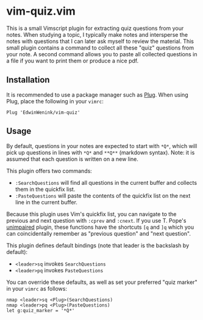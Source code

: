 # vim-quiz.vim

This is a small Vimscript plugin for extracting quiz questions from your notes.
When studying a topic, I typically make notes and intersperse the notes with questions that I can later ask myself to review the material.
This small plugin contains a command to collect all these "quiz" questions from your note.
A second command allows you to paste all collected questions in a file if you want to print them or produce a nice pdf.

## Installation

It is recommended to use a package manager such as [Plug](https://github.com/junegunn/vim-plug).
When using Plug, place the following in your `vimrc`:

```
Plug 'EdwinWenink/vim-quiz'
```

## Usage

By default, questions in your notes are expected to start with `*Q*`, which will pick up questions in lines with `*Q*` and `**Q**` (markdown syntax).
Note: it is assumed that each question is written on a new line.

This plugin offers two commands:

- `:SearchQuestions` will find all questions in the current buffer and collects them in the quickfix list.
- `:PasteQuestions` will paste the contents of the quickfix list on the next line in the current buffer.

Because this plugin uses Vim's quickfix list, you can navigate to the previous and next question with `:cprev` and `:cnext`.
If you use T. Pope's [unimpaired](https://github.com/tpope/vim-unimpaired) plugin, these functions have the shortcuts `[q` and `]q` which you can coincidentally remember as "previous question" and "next question".

This plugin defines default bindings (note that leader is the backslash by default):

- `<leader>sq` invokes `SearchQuestions`
- `<leader>pq` invokes `PasteQuestions`

You can override these defaults, as well as set your preferred "quiz marker" in your `vimrc` as follows:

```vim
nmap <leader>sq <Plug>(SearchQuestions)
nmap <leader>pq <Plug>(PasteQuestions)
let g:quiz_marker = '*Q*'
```
